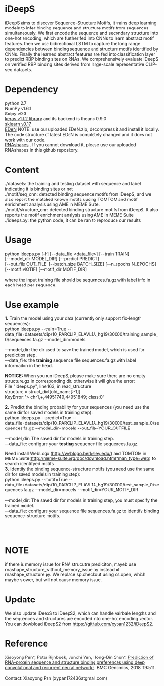 # iDeepS
iDeepS aims to discover Sequence-Structure Motifs, it trains deep learning models to infer binding sequence and structure motifs from sequences simultaneously.
We first encode the sequence and secondary structure into one-hot encoding, which are further fed into CNNs to learn abstract motif features. 
then we use bidirectional LSTM to capture the long range dependencies between binding sequence and structure motifs identified by CNNs.
Finally the learned abstract features are fed into classification layer to predict RBP binding sites on RNAs.
We comprehensively evaluate iDeepS on verified RBP binding sites derived from large-scale representative CLIP-seq datasets.


# Dependency <br>
python 2.7 <br>
NumPy v1.6.1 <br>
Scipy v0.9 <br>
<a href=https://github.com/fchollet/keras/>keras v1.1.2 library</a> and its backend is theano 0.9.0 <br>
<a href=https://github.com/scikit-learn/scikit-learn>sklearn v0.17</a> <br>
<a href=https://github.com/fabriziocosta/EDeN>EDeN</a> NOTE: use our uploaded EDeN.zip, decompress it and install it locally. The code structure of latest EDeN is completely changed and it does not work with our code.<br> 
<a href=https://bibiserv.cebitec.uni-bielefeld.de/download/tools/rnashapes.html>RNAshapes</a> . If you cannot download it, please use our uploaded RNAshapes in this github repository. <br>

# Content <br>
./datasets: the training and testing dataset with sequence and label indicating it is binding sites or not<br>
./motif/seq_cnn: detected binding sequence motifs from iDeepS, and we also report the matched known motifs uusing TOMTOM and motif enrichment analysis using AME in MEME Suite. <br>
./motif/structure_cnn: detected binding structure motifs from iDeepS. It also reports the motif enrichment analysis using AME in MEME Suite<br>
./ideeps.py: the python code, it can be ran to reproduce our results. <br>


# Usage

 python ideeps.py [-h] [--data_file <data_file>] [--train TRAIN] <br>
                [--model_dir MODEL_DIR] [--predict PREDICT] <br>
                [--out_file OUT_FILE] [--batch_size BATCH_SIZE] <nr>
                [--n_epochs N_EPOCHS]  [--motif MOTIF]   [--motif_dir MOTIF_DIR] <br> <br>
where the input training file should be sequences.fa.gz with label info in each head per sequence.<br>

# Use example
<b>1.</b> Train the model using your data (currently only support fix-length sequences): <br>
python ideeps.py --train=True --data_file=datasets/clip/10_PARCLIP_ELAVL1A_hg19/30000/training_sample_0/sequences.fa.gz --model_dir=models
<br> <br>
--model_dir: the dir used to save the trained model, which is used for prediction step. <br>
 --data_file: the <b>training</b> sequence file sequences.fa.gz with label informaiton in the head. <br>
 <br>
<b>NOTICE:</b> When you run iDeepS, please make sure there are no empty structure.gz in corresponding dir. otherwise it will give the error: <br>
  File "ideeps.py", line 163, in read_structure <br>
    structure = struct_dict[old_name[:-1]] <br>
KeyError: '> chr1,+,44951749,44951849; class:0' <br>
<br>
<b>2.</b> Predict the binding probability for your sequences (you need use the same dir for saved models in training step): <br>
 python ideeps.py --predict=True --data_file=datasets/clip/10_PARCLIP_ELAVL1A_hg19/30000/test_sample_0/sequences.fa.gz --model_dir=models --out_file=YOUR_OUTFILE
<br> <br>
--model_dir: The saved dir for models in training step. <br>
--data_file: configure your <b>testing</b> sequence file sequences.fa.gz.

Need install WebLogo (http://weblogo.berkeley.edu/) and TOMTOM in MEME Suite(http://meme-suite.org/doc/download.html?man_type=web) to search identifyed motifs <br>
<b>3.</b> Identify the binding sequence-structure motifs (you need use the same dir for saved models in training step): <br>
 python ideeps.py --motif=True --data_file=datasets/clip/10_PARCLIP_ELAVL1A_hg19/30000/test_sample_0/sequences.fa.gz --model_dir=models --motif_dir=YOUR_MOTIF_DIR
<br> <br>
--model_dir: The saved dir for models in training step, you must specify the trained model. <br>
--data_file: configure your sequence file sequences.fa.gz to identify binding sequence-structure motifs.

<br><br>

# NOTE
if there is memory issue for RNA strucutre prediciton, mayeb use rnashape_structure_without_memory_issue.py instead of rnashape_structure.py. We replace sp.checkout using os.open, which maybe slower, but will not cause memory issue.

# Update
We also update iDeepS to iDeepS2, which can handle vairbale lengths and the sequences and structures are encoded into one-hot encoding vector. You can dowbload iDeepS2 from https://github.com/xypan1232/iDeepS2.

# Reference
Xiaoyong Pan^, Peter Rijnbeek, Junchi Yan, Hong-Bin Shen^. <a href = "https://bmcgenomics.biomedcentral.com/articles/10.1186/s12864-018-4889-1">Prediction of RNA-protein sequence and structure binding preferences using deep convolutional and recurrent neural networks</a>. BMC Genomics, 2018, 19:511. <br><br>
Contact: Xiaoyong Pan (xypan172436atgmail.com)



